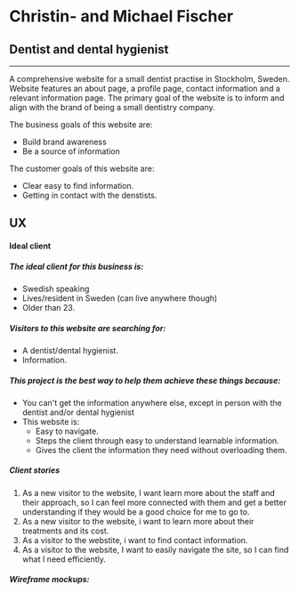 # Christin- and Michael Fischer

## Dentist and dental hygienist

---

A comprehensive website for a small dentist practise in Stockholm, Sweden. Website features an about page, a profile page, contact information and a relevant information page. The primary goal of the website is to inform and align with the brand of being a small dentistry company.

The business goals of this website are:
* Build brand awareness
* Be a source of information

The customer goals of this website are:
* Clear easy to find information.
* Getting in contact with the denstists.

## UX

#### Ideal client

##### The ideal client for this business is:
* Swedish speaking
* Lives/resident in Sweden (can live anywhere though)
* Older than 23.

##### Visitors to this website are searching for:
* A dentist/dental hygienist.
* Information.


##### This project is the best way to help them achieve these things because:
* You can't get the information anywhere else, except in person with the dentist and/or dental hygienist
* This website is:
    * Easy to navigate.
    * Steps the client through easy to understand learnable information.
    * Gives the client the information they need without overloading them.

##### Client stories
1. As a new visitor to the website, I want learn more about the staff and their approach, so I can feel more connected with them and get a better understanding if they would be a good choice for me to go to.
2. As a new visitor to the website, i want to learn more about their treatments and its cost.
3. As a visitor to the webstite, i want to find contact information.
4. As a visitor to the website, I want to easily navigate the site, so I can find what I need efficiently.



##### Wireframe mockups: 



